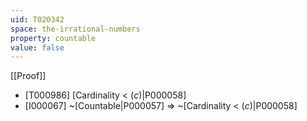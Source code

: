 ```yaml
---
uid: T020342
space: the-irrational-numbers
property: countable
value: false
---
```

[[Proof]]

* [T000986] [Cardinality < $\mathfrak(c)$|P000058]
* [I000067] ~[Countable|P000057] => ~[Cardinality < $\mathfrak(c)$|P000058]

